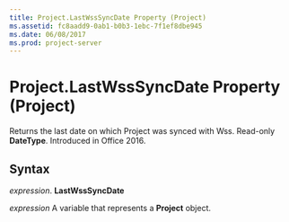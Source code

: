 ```yaml
---
title: Project.LastWssSyncDate Property (Project)
ms.assetid: fc8aadd9-0ab1-b0b3-1ebc-7f1ef8dbe945
ms.date: 06/08/2017
ms.prod: project-server
---
```



# Project.LastWssSyncDate Property (Project)

Returns the last date on which Project was synced with Wss. Read-only **DateType**. Introduced in Office 2016.


## Syntax

 _expression_. **LastWssSyncDate**

 _expression_ A variable that represents a **Project** object.



